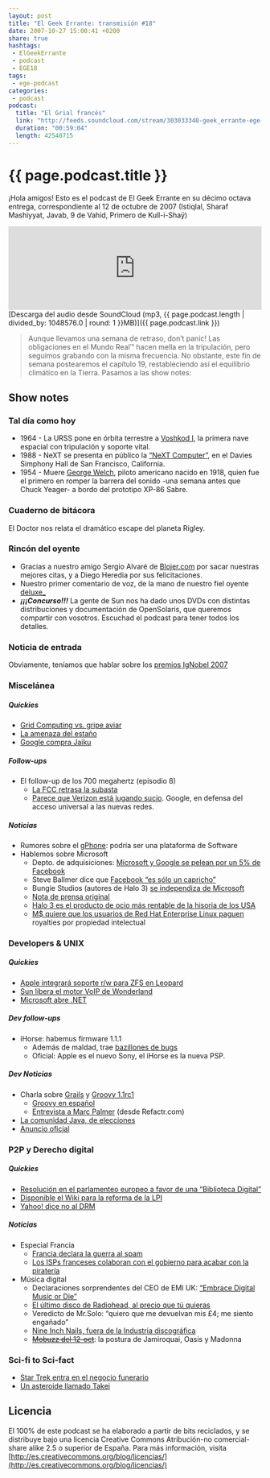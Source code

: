 ```yaml
---
layout: post
title: "El Geek Errante: transmisión #18"
date: 2007-10-27 15:00:41 +0200
share: true
hashtags:
 - ElGeekErrante
 - podcast
 - EGE18
tags:
 - ege-podcast
categories:
 - podcast
podcast:
  title: "El Grial francés"
  link: "http://feeds.soundcloud.com/stream/303033340-geek_errante-ege-podcast-ep18.mp3"
  duration: "00:59:04"
  length: 42540715
---
```


# {{ page.podcast.title }}
¡Hola amigos! Esto es el podcast de El Geek Errante en su décimo octava entrega, correspondiente al 12 de octubre de 2007 (Istiqlal, Sharaf Mashiyyat, Javab, 9 de Vahid, Primero de Kull-i-Shaÿ)

<iframe width="100%" height="166" scrolling="no" frameborder="no" src="https://w.soundcloud.com/player/?url=https%3A//api.soundcloud.com/tracks/303033340&amp;color=ff5500&amp;auto_play=false&amp;hide_related=false&amp;show_comments=true&amp;show_user=true&amp;show_reposts=false"></iframe>
[Descarga del audio desde SoundCloud (mp3, {{ page.podcast.length | divided_by: 1048576.0 | round: 1 }}MB)]({{ page.podcast.link }})

> Aunque llevamos una semana de retraso, don’t panic! Las obligaciones en el Mundo Real™ hacen mella en la tripulación, pero seguimos grabando con la misma frecuencia. No obstante, este fin de semana postearemos el capítulo 19, restableciendo así el equilibrio climático en la Tierra. Pasamos a las show notes:

## Show notes

### Tal día como hoy
- 1964 - La URSS pone en órbita terrestre a [Voshkod I](http://www.astronautix.com/v/voskhod1.html), la primera nave espacial con tripulación y soporte vital.
- 1988 - NeXT se presenta en público la [“NeXT Computer”](http://simson.net/ref/NeXT/), en el Davies Simphony Hall de San Francisco, California.
- 1954 - Muere [George Welch](https://en.wikipedia.org/wiki/George_Welch_(pilot)), piloto americano nacido en 1918, quien fue el primero en romper la barrera del sonido -una semana antes que Chuck Yeager- a bordo del prototipo XP-86 Sabre.

### Cuaderno de bitácora
El Doctor nos relata el dramático escape del planeta Rigley.

### Rincón del oyente
- Gracias a nuestro amigo Sergio Alvaré de [Blojer.com](http://web.archive.org/web/20071111014534/http://www.blojer.com/) por sacar nuestras mejores citas, y a Diego Heredia por sus felicitaciones.
- Nuestro primer comentario de voz, de la mano de nuestro fiel oyente [deluxe\_](http://web.archive.org/web/20071113140929/http://www.pocosmhz.org/?)
- ***¡¡¡Concurso!!!*** La gente de Sun nos ha dado unos DVDs con distintas distribuciones y documentación de OpenSolaris, que queremos compartir con vosotros. Escuchad el podcast para tener todos los detalles.

### Noticia de entrada
Obviamente, teníamos que hablar sobre los [premios IgNobel 2007](http://www.ignobel.com/ig/2007/2007-details.html)

### Miscelánea

##### Quickies
- [Grid Computing vs. gripe aviar](http://web.archive.org/web/20071012012942/http://blogs.sun.com/HPC/entry/grid_computing_speeds_race_against)
- [La amenaza del estaño](http://www.militaryaerospace.com/articles/2006/12/user-group-warns-of-tin-whisker-threat-in-high-reliability-applications-from-pure-tin-electroplating.html)
- [Google compra Jaiku](http://web.archive.org/web/20071025001807/http://news.yahoo.com/s/nm/20071009/wr_nm/google_jaiku_dc)

##### Follow-ups
- El follow-up de los 700 megahertz (episodio 8)
    - [La FCC retrasa la subasta](https://www.engadget.com/2007/10/09/fcc-delays-700mhz-spectrum-auction-by-8-days-finalizes-bidding/)
    - [Parece que Verizon está jugando sucio](http://arstechnica.com/tech-policy/2007/10/google-attacks-verizons-attempt-to-water-down-700mhz-open-access-rules/). Google, en defensa del acceso universal a las nuevas redes.

##### Noticias
- Rumores sobre el [gPhone](http://www.nytimes.com/2007/10/08/business/media/08googlephone.html): podría ser una plataforma de Software
- Hablemos sobre Microsoft
    - Depto. de adquisiciones: [Microsoft y Google se pelean por un 5% de Facebook](http://www.wsj.com/articles/SB119323518308669856)
    - Steve Ballmer dice que [Facebook “es sólo un capricho”](http://web.archive.org/web/20071111193429/http://www.aliadodigital.com/?p=146)
    - Bungie Studios (autores de Halo 3) [se independiza de Microsoft](http://www.marketwatch.com/story/microsoft-to-make-halo-3-developer-bungie-independent?siteid=rss_wsj_hpp)
    - [Nota de prensa original](http://halo.bungie.net/news/content.aspx?type=news&cid=12835)
    - [Halo 3 es el producto de ocio más rentable de la hisoria de los USA](http://web.archive.org/web/20071029002116/http://www.yugatech.com/blog/pc-gaming/halo-3-breaks-box-office-records/)
    - [M$ quiere que los usuarios de Red Hat Enterprise Linux paguen](http://web.archive.org/web/20071016220343/http://news.yahoo.com/s/cmp/20071010/tc_cmp/202400435) royalties por propiedad intelectual

### Developers & UNIX

##### Quickies
- [Apple integrará soporte r/w para ZFS en Leopard](https://apple.slashdot.org/story/07/10/05/1340224/zfs-set-to-eventually-play-larger-role-in-osx)
- [Sun libera el motor VoIP de Wonderland](http://www.javahispano.org/antiguo_javahispano_org/2007/10/8/liberado-el-impresionante-software-de-voip-de-wonderland.html)
- [Microsoft abre .NET](http://web.archive.org/web/20071103150828/http://www.whurley.com/blog/2007/10/opennet-microso.html)

##### Dev follow-ups
- iHorse: habemus firmware 1.1.1
    - Además de maldad, trae [bazillones de bugs](http://web.archive.org/web/20071026020651/http://www.us-cert.gov/cas/bulletins/SB07-274.html#high)
    - Oficial: Apple es el nuevo Sony, el iHorse es la nueva PSP.

##### Dev Noticias
- Charla sobre [Grails](https://grails.org/) y [Groovy 1.1rc1](http://web.archive.org/web/20071107174940/http://groovy.codehaus.org/)
    - [Groovy en español](http://web.archive.org/web/20071107084716/http://groovy.org.es/home/index)
    - [Entrevista a Marc Palmer](http://web.archive.org/web/20071027053122/http://groovy.org.es/home/story/117) (desde Refactr.com)
- [La comunidad Java, de elecciones](http://www.artima.com/forums/flat.jsp?forum=276&thread=216513)
- [Anuncio oficial](http://web.archive.org/web/20071111063407/http://jcp.org/en/whatsnew/elections)

### P2P y Derecho digital

##### Quickies
- [Resolución en el parlamenteo europeo a favor de una “Biblioteca Digital”](http://www.europarl.europa.eu/sides/getDoc.do?pubRef=-//EP//TEXT%20TA%20P6-TA-2007-0416%200%20DOC%20XML%20V0//EN)
- [Disponible el Wiki para la reforma de la LPI](http://www.derechoynormas.com/2007/10/disponibel-el-wiki-para-la-reforma-de.html)
- [Yahoo! dice no al DRM](https://www.enriquedans.com/2007/10/en-yahoo-no-habra-mas-drm.html)

##### Noticias
- Especial Francia
    - [Francia declara la guerra al spam](http://www.pcworld.com/article/138120/article.html)
    - [Los ISPs franceses colaboran con el gobierno para acabar con la piratería](http://web.archive.org/web/20071030133059/http://www.01net.com/editorial/360819/les-fournisseurs-d-acces-favorables-aux-radars-anti-pirates/)
- Música digital
    - Declaraciones sorprendentes del CEO de EMI UK: [“Embrace Digital Music or Die”](https://news.slashdot.org/story/07/10/07/1657221/new-head-of-emi-says-embrace-digital-music-or-die)
    - [El último disco de Radiohead, al precio que tú quieras](http://boingboing.net/2007/09/30/radiohead-lets-fans.html)
    - Veredicto de Mr.Solo: “quiero que me devuelvan mis £4; me siento engañado”
    - [Nine Inch Nails, fuera de la Industria discográfica](https://techcrunch.com/2007/10/08/nine-inch-nails-help-seal-record-industrys-coffin/)
    - ~~[Mobuzz del 12-oct]()~~: la postura de Jamiroquai, Oasis y Madonna

### Sci-fi to Sci-fact
- [Star Trek entra en el negocio funerario](http://web.archive.org/web/20071111185623/http://www.syfyportal.com/news424160.html)
- [Un asteroide llamado Takei](http://web.archive.org/web/20071011051933/http://news.yahoo.com/s/ap/20071002/ap_on_sc/takei_asteroid)

## Licencia
El 100% de este podcast se ha elaborado a partir de bits reciclados, y se distribuye bajo una licencia Creative Commons Atribución-no comercial-share alike 2.5 o superior de España. Para más información, visita [http://es.creativecommons.org/blog/licencias/](http://es.creativecommons.org/blog/licencias/)

